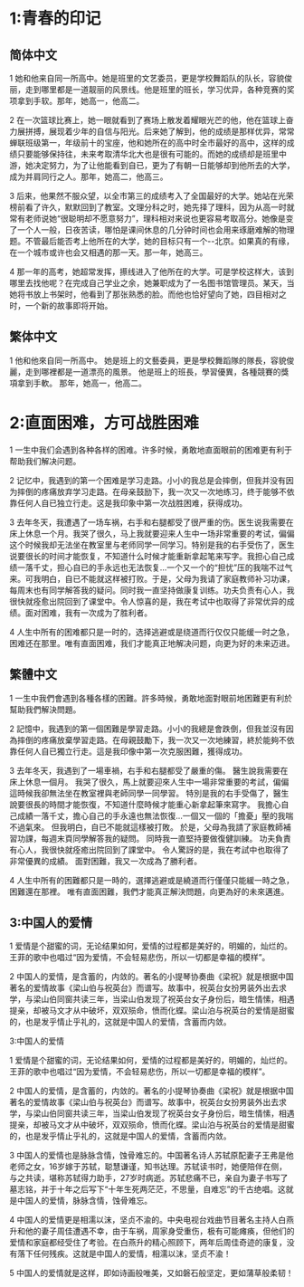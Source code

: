 # 1:青春的印记
## 简体中文
1 她和他来自同一所高中。她是班里的文艺委员，更是学校舞蹈队的队长，容貌俊丽，走到哪里都是一道靓丽的风景线。他是班里的班长，学习优异，各种竞赛的奖项拿到手软。那年，她高一，他高二。

2 在一次篮球比赛上，她一眼就看到了赛场上散发着耀眼光芒的他，他在篮球上奋力展拼搏，展现着少年的自信与阳光。后来她了解到，他的成绩是那样优异，常常蝉联班级第一，年级前十的宝座，他和她所在的高中时全市最好的高中，这样的成绩只要能够保持往，未来考取清华北大也是很有可能的。而她的成绩却是班里中游，她决定努力，为了让他能看到自已，更为了有朝一日能够却到他所去的大学，成为并肩同行之人。那年，她高二，他高三。

3 后来，他果然不服众望，以全市第三的成绩考入了全国最好的大学。她站在光荣榜前看了许久，默默回到了教室。文理分科之时，她先择了理科，因为从高一时就常有老师说她“很聪明却不愿意努力”，理科相对来说也更容易考取高分。她像是变了一个人一般，日夜苦读，哪怕是课间休息的几分钟时间也会用来琢磨难解的物理题。不管最后能否考上他所在的大学，她的目标只有一个--北京。如果真的有缘，在一个城市或许也会又相遇的那一天。那一年，她高三。

4 那一年的高考，她超常发挥，攃线进入了他所在的大学。可是学校这样大，该到哪里去找他呢？在完成自己学业之余，她兼职成为了一名图书馆管理员。某天，当她将书放上书架时，他看到了那张熟悉的脸。而他也恰好望向了她，四目相对之时，一个新的故事即将开始。

## 繁体中文
1 他和他來自同一所高中。 她是班上的文藝委員，更是學校舞蹈隊的隊長，容貌俊麗，走到哪裡都是一道漂亮的風景。 他是班上的班長，學習優異，各種競賽的獎項拿到手軟。 那年，她高一，他高二。

# 2:直面困难，方可战胜困难

1 一生中我们会遇到各种各样的困难。许多时候，勇敢地直面眼前的困难更有利于帮助我们解决问题。

2 记忆中，我遇到的第一个困难是学习走路。小小的我总是会摔倒，但我并没有因为摔倒的疼痛放弃学习走路。在母亲鼓励下，我一次又一次地练习，终于能够不依靠任何人自已独立行走。这是我印象中第一次战胜困难，获得成功。

3 去年冬天，我遭遇了一场车祸，右手和右腿都受了很严重的伤。医生说我需要在床上休息一个月。我哭了很久，马上我就要迎来人生中一场非常重要的考试，偏偏这个时候我却无法坐在教室里与老师同学一同学习。特别是我的右手受伤了，医生说要很长的时间才能恢复，不知道什么时候才能重新拿起笔来写字。我担心自己成绩一落千丈，担心自已的手永远也无法恢复...一个又一个的“担忧”压的我喘不过气来。可我明白，自已不能就这样被打败。于是，父母为我请了家庭教师补习功课，每周末也有同学解答我的疑问。同时我一直坚持做康复训练。功夫负责有心人，我很快就痊愈出院回到了课堂中。令人惊喜的是，我在考试中也取得了非常优异的成绩。面对困难，我有一次成为了胜利者。

4 人生中所有的困难都只是一时的，选择逃避或是绕道而行仅仅只能缓一时之急，困难还在那里。唯有直面困难，我们才能真正地解决问题，向更为好的未来迈进。

## 繁體中文
1 一生中我們會遇到各種各樣的困難。許多時候，勇敢地面對眼前地困難更有利於幫助我們解決問題。

2 記憶中，我遇到的第一個困難是學習走路。小小的我總是會跌倒，但我並沒有因為摔倒的疼痛放棄學習走路。在母親鼓勵下，我一次又一次地練習，終於能夠不依靠任何人自已獨立行走。這是我印像中第一次克服困難，獲得成功。

3 去年冬天，我遇到了一場車禍，右手和右腿都受了嚴重的傷。 醫生說我需要在床上休息一個月。 我哭了很久，馬上就要迎來人生中一場非常重要的考試，偏偏這時候我卻無法坐在教室裡與老師同學一同學習。 特別是我的右手受傷了，醫生說要很長的時間才能恢復，不知道什麼時候才能重心新拿起筆來寫字。 我擔心自己成績一落千丈，擔心自己的手永遠也無法恢復...一個又一個的「擔憂」壓的我喘不過氣來。 但我明白，自已不能就這樣被打敗。 於是，父母為我請了家庭教師補習功課，每週末頁同學解答我的疑問。 同時我一直堅持要做復健訓練。 功夫負責有心人，我很快就痊癒出院回到了課堂中。 令人驚訝的是，我在考試中也取得了非常優異的成績。 面對困難，我又一次成為了勝利者。

4 人生中所有的困難都只是一時的，選擇逃避或是繞道而行僅僅只能緩一時之急，困難還在那裡。 唯有直面困難，我們才能真正解決問題，向更為好的未來邁進。

## 3:中国人的爱情

1 爱情是个甜蜜的词，无论结果如何，爱情的过程都是美好的，明媚的，灿烂的。王菲的歌中也唱过“因为爱情，不会轻易悲伤，所以一切都是幸福的模样”。

2 中国人的爱情，是含蓄的，内敛的。著名的小提琴协奏曲《梁祝》就是根据中国著名的爱情故事《梁山伯与祝英台》而谱写。故事中，祝英台女扮男装外出去求学，与梁山伯同窗共读三年，当梁山伯发现了祝英台女子身份后，暗生情愫，相遇提亲，却被马文才从中破坏，双双殒命，愤而化蝶。梁山泊与祝英台的爱情是甜蜜的，也是发乎情止乎礼的，这就是中国人的爱情，含蓄而内敛。

3:中国人的爱情

1 爱情是个甜蜜的词，无论结果如何，爱情的过程都是美好的，明媚的，灿烂的。王菲的歌中也唱过“因为爱情，不会轻易悲伤，所以一切都是幸福的模样”。

2 中国人的爱情，是含蓄的，内敛的。著名的小提琴协奏曲《梁祝》就是根据中国著名的爱情故事《梁山伯与祝英台》而谱写。故事中，祝英台女扮男装外出去求学，与梁山伯同窗共读三年，当梁山伯发现了祝英台女子身份后，暗生情愫，相遇提亲，却被马文才从中破坏，双双殒命，愤而化蝶。梁山泊与祝英台的爱情是甜蜜的，也是发乎情止乎礼的，这就是中国人的爱情，含蓄而内敛。

3 中国人的爱情也是脉脉含情，蚀骨难忘的。中国著名诗人苏轼原配妻子王弗是他老师之女，16岁嫁于苏轼，聪慧谦谨，知书达理。苏轼读书时，她便陪伴在侧，与之共读，堪称苏轼得力助手，27岁时病逝。苏轼悲痛不已，亲自为妻子书写了墓志铭，并于十年之后写下“十年生死两茫茫，不思量，自难忘”的千古绝唱。这就是中国人的爱情，脉脉含情，蚀骨难忘。

4 中国人的爱情更是相濡以沫，坚贞不渝的。中央电视台戏曲节目著名主持人白燕升和他的妻子周佳遭遇不幸，由于车祸，周家身受重伤，极有可能瘫痪，但他们的爱情和家庭都经受住了考验。在白燕升的精心照顾下，两年后周佳奇迹的康复，没有落下任何残疾。这就是中国人的爱情，相濡以沫，坚贞不渝！

5 中国人的爱情就是这样，即如诗画般唯美，又如磐石般坚定，更如蒲草般柔韧！
